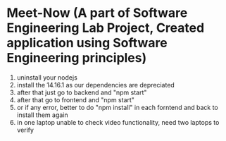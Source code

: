 # Meet-Now (A part of Software Engineering Lab Project, Created application using Software Engineering principles)
1. uninstall your nodejs
2. install the 14.16.1 as our dependencies are depreciated
3. after that just go to backend and "npm start"
4. after that go to frontend and "npm start"
5. or if any error, better to do "npm install" in each forntend and back to install them again
7. in one laptop unable to check video functionality, need two laptops to verify
 
